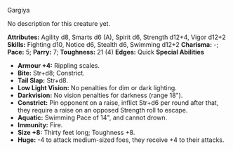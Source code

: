 Gargiya

No description for this creature yet.

**Attributes:** Agility d8, Smarts d6 (A), Spirit d6, Strength d12+4,
Vigor d12+2
**Skills:** Fighting d10, Notice d6, Stealth d6, Swimming d12+2
**Charisma:** -; **Pace:** 5; **Parry:** 7; **Toughness:** 21 (4)
**Edges:** Quick
**Special Abilities**
- **Armour +4:** Rippling scales.
- **Bite:** Str+d8; Constrict.
- **Tail Slap:** Str+d8.
- **Low Light Vision:** No penalties for dim or dark lighting.
- **Darkvision:** No vision penalties for darkness (range 18").
- **Constrict:** Pin opponent on a raise, inflict Str+d6 per round after
that, they require a raise on an opposed Strength roll to escape.
- **Aquatic:** Swimming Pace of 14", and cannot drown.
- **Immunity:** Fire.
- **Size +8:** Thirty feet long; Toughness +8.
- **Huge:** -4 to attack medium-sized foes, they receive +4 to their
attacks.

